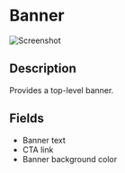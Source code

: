 # Banner

![Screenshot](https://github.com/optimizely/extension-library/tree/master/Extensions/Editor%20Extensions/Banner/screenshot.png)

## Description

Provides a top-level banner. 

## Fields

* Banner text
* CTA link
* Banner background color

